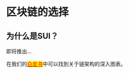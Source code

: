 # 区块链的选择

## 为什么是SUI？

即将推出...

在我们的[<mark style="color:red;">白皮书</mark>](https://karrier.one/pdf/Karrier\_One\_Whitepaperv2.pdf)中可以找到关于链架构的深入图表。
